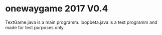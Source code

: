 # onewaygame 2017 V0.4
TextGame.java is a main programm.
loopbeta.java is a test programm and made for test purposes only.
